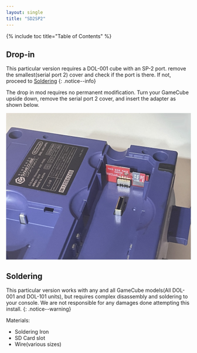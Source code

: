 ```yaml
---
layout: single
title: "SD2SP2"
---
```

{% include toc title="Table of Contents" %}

## Drop-in
This particular version requires a DOL-001 cube with an SP-2 port. remove the smallest(serial port 2) cover and check if the port is there. If not, proceed to [Soldering](#soldering)
{: .notice--info}

The drop in mod requires no permanent modification. Turn your GameCube upside down, remove the serial port 2 cover, and insert the adapter as shown below.

![highlighted SP 2 door](/images/cube/sp2.jpg)

## Soldering
This particular version works with any and all GameCube models(All DOL-001 and DOL-101 units), but requires complex disassembly and soldering to your console. We are not responsible for any damages done attempting this install.
{: .notice--warning}

Materials:
+ Soldering Iron
+ SD Card slot
+ Wire(various sizes)